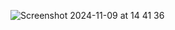 ![Screenshot 2024-11-09 at 14 41 36](https://github.com/user-attachments/assets/e2c654d1-a2d6-46a1-9c96-7fda08256711)
